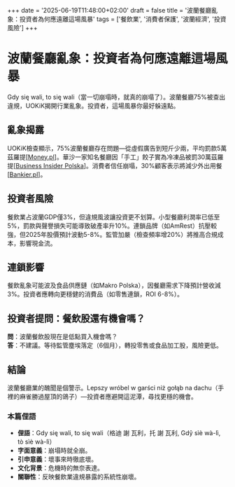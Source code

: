+++
date = '2025-06-19T11:48:00+02:00'
draft = false
title = '波蘭餐廳亂象：投資者為何應遠離這場風暴'
tags = ['餐飲業', '消費者保護', '波蘭經濟', '投資風險']
+++

# 波蘭餐廳亂象：投資者為何應遠離這場風暴

Gdy się wali, to się wali（當一切崩塌時，就真的崩塌了）。波蘭餐廳75%被查出違規，UOKiK揭開行業亂象。投資者，這場風暴你最好躲遠點。

## 亂象揭露
UOKiK檢查顯示，75%波蘭餐廳存在問題—從虛假廣告到短斤少兩，平均罰款5萬茲羅提[[Money.pl](https://www.money.pl/gospodarka/ogrom-nieprawidlowosci-uokik-skontrolowal-restauracje-tak-oszukuja-klientow-7168959323749184a.html)]。華沙一家知名餐廳因「手工」餃子實為冷凍品被罰30萬茲羅提[[Business Insider Polska](https://businessinsider.com.pl/wiadomosci/kontrola-uokik-ujawnia-ogrom-nieprawidlowosci-w-polskich-lokalach-gastronomicznych/65zkbfc)]。消費者信任崩塌，30%顧客表示將減少外出用餐[[Bankier.pl](https://www.bankier.pl/wiadomosc/Gastro-na-cenzurowanym-UOKiK-znalazl-nieprawidlowosci-w-75-proc-lokali-8963083.html)]。

## 投資者風險
餐飲業占波蘭GDP僅3%，但違規風波讓投資更不划算。小型餐廳利潤率已低至5%，罰款與聲譽損失可能導致破產率升10%。連鎖品牌（如AmRest）抗壓較強，但2025年股價預計波動5-8%。監管加嚴（檢查頻率增20%）將推高合規成本，影響現金流。

## 連鎖影響
餐飲亂象可能波及食品供應鏈（如Makro Polska），因餐廳需求下降預計營收減3%。投資者應轉向更穩健的消費品（如零售連鎖，ROI 6-8%）。

## 投資者提問：餐飲股還有機會嗎？
**問**：波蘭餐飲股現在是低點買入機會嗎？  
**答**：不建議。等待監管塵埃落定（6個月），轉投零售或食品加工股，風險更低。

## 結論
波蘭餐廳業的醜聞是個警示。Lepszy wróbel w garści niż gołąb na dachu（手裡的麻雀勝過屋頂的鴿子）—投資者應避開這泥潭，尋找更穩的機會。

### 本篇俚語
- **俚語**：Gdy się wali, to się wali（格迪 謝 瓦利，托 謝 瓦利, Gdŷ sìè wà-lì, tò sìè wà-lì）  
- **字面意義**：崩塌時就全崩。  
- **引申意義**：壞事來時徹底壞。  
- **文化背景**：危機時的無奈表達。  
- **關聯性**：反映餐飲業違規暴露的系統性崩壞。